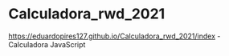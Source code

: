 # Calculadora_rwd_2021


https://eduardopires127.github.io/Calculadora_rwd_2021/index - Calculadora JavaScript
